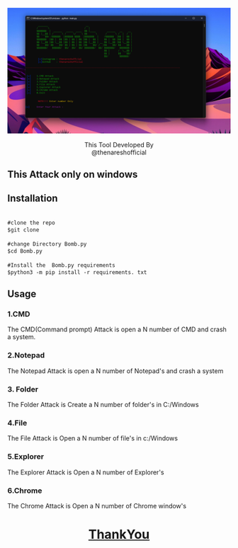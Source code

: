<p align=center>

<img src='asset/banner.png'>

<p align='center'>This Tool Developed By <br> <a herf="https://www.instagram.com/the_naresh_offcial/">@thenareshofficial</p>

## This Attack only on windows


## Installation

```console

#clone the repo
$git clone 

#change Directory Bomb.py
$cd Bomb.py

#Install the  Bomb.py requirements
$python3 -m pip install -r requirements. txt
```
## Usage
### 1.CMD 
<p>The CMD(Command prompt) Attack is open a N number of CMD and crash a system.</p>

### 2.Notepad
<p>The Notepad Attack is open a N number of Notepad's and crash a system</p>

### 3. Folder
<p>The Folder Attack is Create a N number of folder's in C:/Windows</p>

### 4.File
<p>The File Attack is Open a N number of file's in c:/Windows</p>

### 5.Explorer
<p>The Explorer Attack is Open a N number of Explorer's</p>

### 6.Chrome
<p>The Chrome Attack is Open a N number of Chrome window's</p>

<h1 align='center'><u>ThankYou</u></h1>

